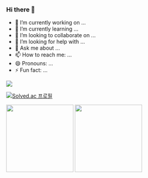 ### Hi there 👋

- 🔭 I’m currently working on ...
- 🌱 I’m currently learning ...
- 👯 I’m looking to collaborate on ...
- 🤔 I’m looking for help with ...
- 💬 Ask me about ...
- 📫 How to reach me: ...
- 😄 Pronouns: ...
- ⚡ Fun fact: ...
<img src="https://img.shields.io/badge/Android-3DDC84?style=flat-square&logo=Android&logoColor=white"/>

[![Solved.ac
프로필](http://mazassumnida.wtf/api/mini/generate_badge?boj=csj0934&count_private=true)](https://solved.ac/csj0934)


<span>
  <img src = "https://github-readme-stats.vercel.app/api?username=daisyHyeseul&count_private=true&show_icons=true&theme=discord_old_blurple"height= 180px/>
  <img src = "https://github-readme-stats.vercel.app/api/top-langs/?username=daisyHyeseul&layout=compact&count_private=true&theme=discord_old_blurple" height= 180px/> 
</span>


